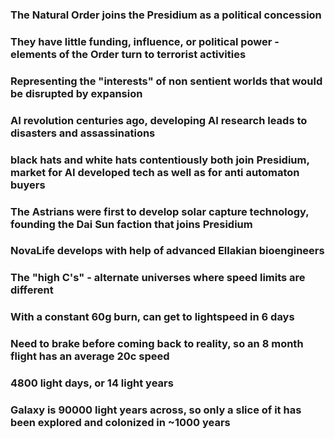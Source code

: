 ### The Natural Order joins the Presidium as a political concession
### They have little funding, influence, or political power - elements of the Order turn to terrorist activities
### Representing the "interests" of non sentient worlds that would be disrupted by expansion

### AI revolution centuries ago, developing AI research leads to disasters and assassinations
### black hats and white hats contentiously both join Presidium, market for AI developed tech as well as for anti automaton buyers

### The Astrians were first to develop solar capture technology, founding the Dai Sun faction that joins Presidium

### NovaLife develops with help of advanced Ellakian bioengineers

### The "high C's" - alternate universes where speed limits are different
### With a constant 60g burn, can get to lightspeed in 6 days
### Need to brake before coming back to reality, so an 8 month flight has an average 20c speed
### 4800 light days, or 14 light years

### Galaxy is 90000 light years across, so only a slice of it has been explored and colonized in ~1000 years
